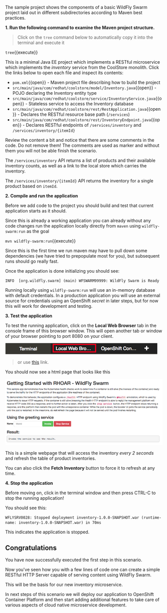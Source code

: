 The sample project shows the components of a basic WildFly Swarm project laid out in different
subdirectories according to Maven best practices.

**1. Run the following command to examine the Maven project structure.**

> Click on the `tree` command below to automatically copy it into the terminal and execute it

``tree``{{execute}}

This is a minimal Java EE project which implements a RESTful microservice which implements the _inventory_ service
from the CoolStore monolith. Click the links below to open each file and inspect its contents:

* `pom.xml`{{open}} - Maven project file describing how to build the project
* `src/main/java/com/redhat/coolstore/model/Inventory.java`{{open}} -  POJO declaring the Inventory entity type
* `src/main/java/com/redhat/coolstore/service/InventoryService.java`{{open}} - Stateless service to access the Inventory database
* `src/main/java/com/redhat/coolstore/rest/RestApplication.java`{{open}} - Declares the RESTful resource base path (`/services`)
* `src/main/java/com/redhat/coolstore/rest/InventoryEndpoint.java`{{open}} - Declares RESTful endpoints of `/services/inventory` and `/services/inventory/{itemId}`

Review the content a bit and notice that there are some comments in the code. Do not remove them! The comments are used as marker and without them you will not be able finish the scenario.

The `/services/inventory` API returns a list of products and their available inventory counts, as well as a link to the local
store which carries the inventory.

The `/services/inventory/{itemId}` API returns the inventory for a single product based on `itemId`.

**2. Compile and run the application**

Before we add code to the project you should build and test that current application starts as it should. 

Since this is already a working application you can already without any code changes run the application locally directly from `maven` using `wildfly-swarm:run` as the goal

`mvn wildfly-swarm:run`{{execute}}

Since this is the first time we run maven may have to pull down some dependencies (we have tried to prepopulate most for you), but subsequent runs should go really fast.

Once the application is done initializing you should see:

```console
INFO  [org.wildfly.swarm] (main) WFSWARM99999: WildFly Swarm is Ready
```

Running locally using `wildfly-swarm:run` will use an in-memory database with default credentials. In a production application you
will use an external source for credentials using an OpenShift _secret_ in later steps, but for now this will work for development and
testing.

**3. Test the application**

To test the running application, click on the **Local Web Browser** tab in the console frame of this browser window. This will open another tab or window of your browser pointing to port 8080 on your client.

![Local Web Browser Tab](../../assets/mono-to-micro-part-1/web-browser-tab.png)

> or use [this](https://[[HOST_SUBDOMAIN]]-8080-[[KATACODA_HOST]].environments.katacoda.com/) link.

You should now see a html page that looks like this

![App](../../assets/mono-to-micro-part-1/app.png)

This is a simple webpage that will access the inventory *every 2 seconds* and refresh the table of product inventories.

You can also click the **Fetch Inventory** button to force it to refresh at any time.

**4. Stop the application**

Before moving on, click in the terminal window and then press CTRL-C to stop the running application!

You should see this:

```console
WFLYSRV0028: Stopped deployment inventory-1.0.0-SNAPSHOT.war (runtime-name: inventory-1.0.0-SNAPSHOT.war) in 70ms
```

This indicates the application is stopped.

## Congratulations

You have now successfully executed the first step in this scenario. 

Now you've seen how you with a few lines of code one can create a simple RESTful HTTP Server capable of serving content using WildFly Swarm.

This will be the basis for our new inventory microservice.

In next steps of this scenario we will deploy our application to OpenShift Container Platform and then start
adding additional features to take care of various aspects of cloud native microservice development.
